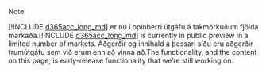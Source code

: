 > [!NOTE]
> <span data-ttu-id="c521f-101">[!INCLUDE [d365acc_long_md](d365acc_long_md.md)] er nú í opinberri útgáfu á takmörkuðum fjölda markaða.</span><span class="sxs-lookup"><span data-stu-id="c521f-101">[!INCLUDE [d365acc_long_md](d365acc_long_md.md)] is currently in public preview in a limited number of markets.</span></span> <span data-ttu-id="c521f-102">Aðgerðir og innihald á þessari síðu eru aðgerðir frumútgáfu sem við erum enn að vinna að.</span><span class="sxs-lookup"><span data-stu-id="c521f-102">The functionality, and the content on this page, is early-release functionality that we’re still working on.</span></span>
